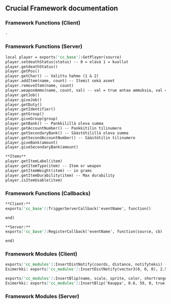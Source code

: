 ## Crucial Framework documentation

### Framework Functions (Client)
```markdown
-
```

### Framework Functions (Server)
```markdown
local player = exports['cc_base']:GetPlayer(source)
player.setdeathStatus(status) -- 0 = elävä 1 = kuollut
player.getdeathStatus() 
player.getPos() 
player.getChar() -- Valittu hahmo (1 & 2)
player.addItem(name, count) -- Itemit sekä aseet
player.removeItem(name, count)
player.weaponAmmo(name, count, val) -- val = true antaa ammuksia, val = false poistaa ammuksia
player.getJob() 
player.giveJob()
player.getDuty()
player.getIdentifier()
player.getGroup()
player.giveGroup(group)
player.getBank() -- Pankkilillä oleva summa
player.getAccountNumber() -- Pankkitilin tilinumero
player.getSecondaryBank() -- Säästötilillä oleva summa
player.getSecondAccountNumber() -- Säästötilin tilinumero
player.giveBank(amount)
player.giveSecondaryBank(amount)

**Items**
player.getItemLabel(item)
player.getItemType(item) -- Item or weapon
player.getItemWeight(item) -- in grams
player.getItemDurability(item) -- Max durability
player.isItemUsable(item)
```

### Framework Functions (Callbacks)
```markdown
**Client:**
exports['cc_base']:TriggerServerCallback('eventName', function() 

end)

**Server:**
exports['cc_base']:RegisterCallback('eventName', function(source, cb) 

end)
```

### Framework Modules (Client)
```markdown
exports['cc_modules']:InsertDistNotify(coords, distance, notifyteksi) -- Ilmoittaa annetyn ilmoituksen alueelle saavuttaessa
Esimerkki: exports['cc_modules']:InsertDistNotify(vector3(0, 0, 0), 2.5, 'Saavuit alueelle')

exports['cc_modules']:InsertBlip(name, scale, sprite, color, shortrange, coords)
Esimerkki: exports['cc_modules']:InsertBlip('Kauppa', 0.6, 59, 0, true, v.sij)
```

### Framework Modules (Server)
```markdown
```
